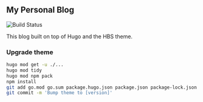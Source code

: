 ## My Personal Blog

![Build Status](https://github.com/liubang/blog/actions/workflows/gh-pages.yml/badge.svg?branch=main)

This blog built on top of Hugo and the HBS theme.

### Upgrade theme

```bash
hugo mod get -u ./...
hugo mod tidy
hugo mod npm pack
npm install
git add go.mod go.sum package.hugo.json package.json package-lock.json
git commit -m 'Bump theme to [version]'
```
